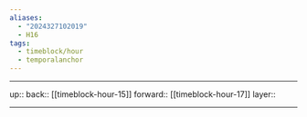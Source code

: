 ```yaml
---
aliases:
  - "2024327102019"
  - H16
tags:
  - timeblock/hour
  - temporalanchor
---
```




***

up:: 
back:: [[timeblock-hour-15]]
forward:: [[timeblock-hour-17]]
layer:: 

***
